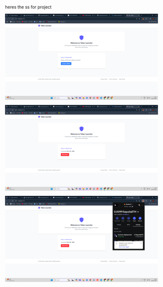 heres the ss for project

![alt text](<Screenshot (247).png>)

![alt text](<Screenshot (248).png>)

![alt text](<Screenshot (249).png>)